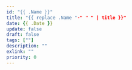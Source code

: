 ```yaml
---
id: "{{ .Name }}"
title: "{{ replace .Name "-" " " | title }}"
date: {{ .Date }}
update: false
draft: false
tags: [""]
description: ""
exlink: ""
priority: 0
---
```

